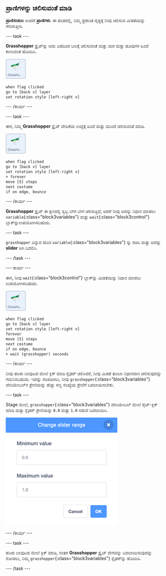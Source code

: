 ## ಪ್ರಾಣಿಗಳನ್ನು ಚಲಿಸುವಂತೆ ಮಾಡಿ

**ಪ್ರಾಣಿಸಂಕುಲ** ಅಂದರೆ **ಪ್ರಾಣಿಗಳು**. ಈ ಹಂತದಲ್ಲಿ, ನಿಮ್ಮ ಪ್ರಶಾಂತ ದೃಶ್ಯಕ್ಕೆ ನೀವು ಚಲಿಸುವ ಮಿಡತೆಯನ್ನು ಸೇರಿಸುತ್ತೀರಿ.

--- task ---

**Grasshopper** ಸ್ಪ್ರೈಟ್‌ನ್ನು ಅದು ಎಡದಿಂದ ಬಲಕ್ಕೆ ಚಲಿಸುವಂತೆ ಮತ್ತು ಮರ ಮತ್ತು ಹೂವುಗಳ ಹಿಂದೆ ಕಾಣುವಂತೆ ಹೊಂದಿಸಿ.

![grasshopper ಸ್ಪ್ರೈಟ್‌ನ ಚಿತ್ರ](images/grasshopper-sprite.png)

```blocks3
when flag clicked
go to [back v] layer
set rotation style [left-right v]
```

--- /ಕಾರ್ಯ ---

--- task ---

ಈಗ, ನಿಮ್ಮ **Grasshopper** ಸ್ಪ್ರೈಟ್‌ ವೇದಿಕೆಯ ಉದ್ದಕ್ಕೆ ಹಿಂದೆ ಮತ್ತು ಮುಂದೆ ಚಲಿಸುವಂತೆ ಮಾಡಿ.

![grasshopper ಸ್ಪ್ರೈಟ್‌ನ ಚಿತ್ರ](images/grasshopper-sprite.png)

```blocks3
when flag clicked
go to [back v] layer
set rotation style [left-right v]
+ forever
move [5] steps
next costume
if on edge, bounce
```
--- /ಕಾರ್ಯ ---

**Grasshopper** ಸ್ಪ್ರೈಟ್‌ ಈ ಕ್ಷಣದಲ್ಲಿ ಸ್ವಲ್ಪ ಬೇಗ ಬೇಗ ಚಲಿಸುತ್ತಿದೆ, ಆದರೆ ನೀವು ಅದನ್ನು ನಿಧಾನ ಮಾಡಲು `variable`{:class="block3variables"} ಮತ್ತು `wait`{:class="block3control"} ಬ್ಲಾಕ್‌ನ್ನುಉಪಯೋಗಿಸಬಹುದು.

--- task ---

`grasshopper` ಎನ್ನುವ ಹೊಸ `variable`{:class="block3variables"} ನ್ನು ರಚಿಸಿ ಮತ್ತು ಅದನ್ನು **slider** ಆಗಿ ಬದಲಿಸಿ.

--- /task ---

--- ಕಾರ್ಯ ---

ಈಗ, ನೀವು `wait`{:class="block3control"} ಬ್ಲಾಕ್‌ನ್ನು ಮಿಡತೆಯನ್ನು ನಿಧಾನ ಮಾಡಲು ಉಪಯೋಗಿಸಬಹುದು.

![grasshopper ಸ್ಪ್ರೈಟ್‌ನ ಚಿತ್ರ](images/grasshopper-sprite.png)

```blocks3
when flag clicked
go to [back v] layer
set rotation style [left-right v]
forever
move [5] steps
next costume
if on edge, bounce
+ wait (grasshopper) seconds
```

--- /ಕಾರ್ಯ ---

ನೀವು ಹಸಿರು ಬಾವುಟದ ಮೇಲೆ ಕ್ಲಿಕ್‌ ಮಾಡಿ ಸ್ಲೈಡರ್‌ ಚಲಿಸಿದರೆ, ನೀವು ಮಿಡತೆ ತುಂಬಾ ನಿಧಾನವಾಗಿ ಚಲಿಸುವುದನ್ನು ಗಮನಿಸಬಹುದು. ಇದನ್ನು ಸರಿಪಡಿಸಲು, ನೀವು `grasshopper`{:class="block3variables"} ವೇರಿಯೇಬಲ್‌ನ ಶ್ರೇಣಿಯನ್ನು ಹೆಚ್ಚು ಸಣ್ಣ ಸಂಖ್ಯೆಯ ಶ್ರೇಣಿಗೆ ಬದಲಾಯಿಸಬೇಕು.

--- task ---

Stage ಮೇಲೆ, `grasshopper`{:class="block3variables"} ವೇರಿಯೇಬಲ್‌ ಮೇಲೆ ರೈಟ್‌-ಕ್ಲಿಕ್‌ ಮಾಡಿ ಮತ್ತು ಸ್ಲೈಡರ್‌ ಶ್ರೇಣಿಯನ್ನು `0.0` ಮತ್ತು `1.0` ನಡುವೆ ಬದಲಾಯಿಸಿ.

![ಮಿಡತೆ ಶ್ರೇಣಿಯ ಚಿತ್ರ](images/grasshopper-range.png)

--- /ಕಾರ್ಯ ---

--- task ---

ಹಸಿರು ಬಾವುಟದ ಮೇಲೆ ಕ್ಲಿಕ್‌ ಮಾಡಿ, ನಂತರ **Grasshopper** ಸ್ಪ್ರೈಟ್‌ ವೇಗವನ್ನು ಬದಲಾಯಿಸುವುದನ್ನು ನೋಡಲು, ನಿಮ್ಮ `grasshopper`{:class="block3variables"} ಸ್ಲೈಡರ್‌ನ್ನು ಹೊಂದಿಸಿ.

--- /task ---




